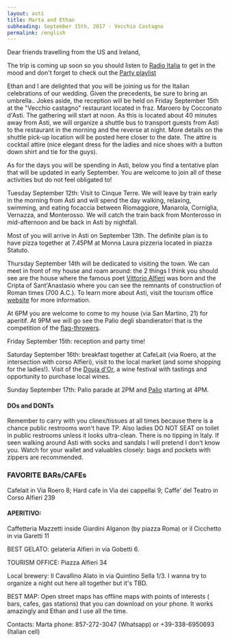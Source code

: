 ```yaml
---
layout: asti
title: Marta and Ethan
subheading: September 15th, 2017 - Vecchio Castagno
permalink: /english
---
```


Dear friends travelling from the US and Ireland,

The trip is coming up soon so you should listen to [Radio Italia](www.radioitalia.it) to get in the mood and don't forget to check out the [Party playlist](https://open.spotify.com/user/amarela15/playlist/0gCHdbNgpDOhs39ZydBBt0)


Ethan and I are delighted that you will be joining us for the Italian celebrations of our wedding. Given the precedents, be sure to bring an umbrella..
Jokes aside, the reception will be held on Friday September 15th at the "Vecchio castagno" restaurant located in fraz. Maroero by Cocconato d'Asti. The gathering will start at noon. As this is located about 40 minutes away from Asti, we will organize a shuttle bus to transport guests from Asti to the restaurant in the morning and the reverse at night. More details on the shuttle pick-up location will be posted here closer to the date. The attire is cocktail attire (nice elegant dress for the ladies and nice shoes with a button down shirt and tie for the guys).

As for the days you will be spending in Asti, below you find a  tentative plan that will be updated in early September. You are welcome to join all of these activities but do not feel obligated to! 

Tuesday September 12th: Visit to Cinque Terre. We will leave by train early in the morning from Asti and will spend the day walking, relaxing, swimming, and eating focaccia between Riomaggiore, Manarola, Corniglia, Vernazza, and Monterosso. We will catch the train back from Monterosso in mid-afternoon and be back in Asti by nightfall.

Most of you will arrive in Asti on September 13th. The definite plan is to have pizza together at 7.45PM at Monna Laura pizzeria located in piazza Statuto.

Thursday September 14th will be dedicated to visiting the town. We can meet in front of my house and roam around: the 2 things I think you should see are the house where the famous poet [Vittorio Alfieri](https://en.wikipedia.org/wiki/Vittorio_Alfieri) was born and the Cripta of Sant'Anastasio where you can see the remnants of construction of Roman times (700 A.C.). To learn more about Asti, visit the tourism office [website](http://www.astiturismo.it/en) for more information. 

At 6PM you are welcome to come to my house (via San Martino, 21) for aperitif. At 9PM we will go see the Palio degli sbandieratori that is the competition of the [flag-throwers](https://duckduckgo.com/?q=sbandieratori&t=ffab&iax=1&ia=images).

Friday September 15th: reception and party time!

Saturday September 16th: breakfast together at CafeLait (via Roero, at the intersection with corso Alfieri), visit to the local market (and some shopping for the ladies!). Visit of the [Douja d'Or](http://www.doujador.it/douja-dor-english/), a wine festival with tastings and opportunity to purchase local wines. 

Sunday September 17th: Palio parade at 2PM and [Palio](http://www.comune.asti.it/index.php?id_sezione=943) starting at 4PM.

#### DOs and DONTs 
Remember to carry with you clinex/tissues at all times because there is a chance public restrooms won't have TP. Also ladies DO NOT SEAT  on toilet in public restrooms unless it looks ultra-clean.
There is no tipping in Italy.
If seen walking around Asti with socks and sandals I will pretend I don't know you.
Watch for your wallet and valuables closely: bags and pockets with zippers are recommended.


### FAVORITE BARs/CAFEs
Cafelait in Via Roero 8; 
Hard cafe in Via dei cappellai 9; 
Caffe' del Teatro in Corso Alfieri 239

#### APERITIVO: 
Caffetteria Mazzetti inside Giardini Alganon (by piazza Roma) or il Cicchetto in via Garetti 11

BEST GELATO: gelateria Alfieri in via Gobetti 6.

TOURISM OFFICE: Piazza Alfieri 34

Local brewery: Il Cavallino Alato in via Quintino Sella 1/3. I wanna try to organize a night out here all together but it's TBD.

BEST MAP: Open street maps has offline maps with points of interests ( bars, cafes, gas stations) that you can download on your phone. It works amazingly and Ethan and I use all the time.

Contacts: Marta phone: 857-272-3047 (Whatsapp) or +39-338-6950693 (Italian cell)


